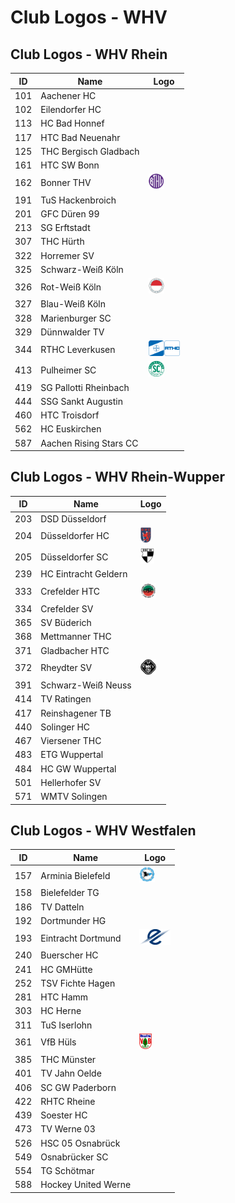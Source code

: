 # Club Logos - WHV

## Club Logos - WHV Rhein
| ID | Name | Logo |
|:-:|---|---|
| 101 | Aachener HC | |
| 102 | Eilendorfer HC | |
| 113 | HC Bad Honnef | |
| 117 | HTC Bad Neuenahr | |
| 125 | THC Bergisch Gladbach | |
| 161 | HTC SW Bonn | |
| 162 | Bonner THV | <img src="/svg/clubs/whv/162_bthv.svg" height="25px" /> |
| 191 | TuS Hackenbroich | |
| 201 | GFC Düren 99 | |
| 213 | SG Erftstadt | |
| 307 | THC Hürth | |
| 322 | Horremer SV | |
| 325 | Schwarz-Weiß Köln | |
| 326 | Rot-Weiß Köln | <img src="/svg/clubs/whv/326_rwk.svg" height="25px" /> |
| 327 | Blau-Weiß Köln | |
| 328 | Marienburger SC | |
| 329 | Dünnwalder TV | |
| 344 | RTHC Leverkusen | <img src="/svg/clubs/whv/344_rthc.svg" height="25px" /> |
| 413 | Pulheimer SC | <img src="/svg/clubs/whv/413_psc.svg" height="25px" /> |
| 419 | SG Pallotti Rheinbach | |
| 444 | SSG Sankt Augustin | |
| 460 | HTC Troisdorf | |
| 562 | HC Euskirchen | |
| 587 | Aachen Rising Stars CC | |

## Club Logos - WHV Rhein-Wupper
| ID | Name | Logo |
|:-:|---|---|
| 203 | DSD Düsseldorf | |
| 204 | Düsseldorfer HC | <img src="/svg/clubs/whv/204_dhc.svg" height="25px" /> |
| 205 | Düsseldorfer SC | <img src="/svg/clubs/whv/205_dsc99.svg" height="25px" /> |
| 239 | HC Eintracht Geldern | |
| 333 | Crefelder HTC | <img src="/svg/clubs/whv/333_chtc.svg" height="25px" /> |
| 334 | Crefelder SV | |
| 365 | SV Büderich | |
| 368 | Mettmanner THC | |
| 371 | Gladbacher HTC | |
| 372 | Rheydter SV | <img src="/svg/clubs/whv/372_rspv.svg" height="25px" /> |
| 391 | Schwarz-Weiß Neuss | |
| 414 | TV Ratingen | |
| 417 | Reinshagener TB | |
| 440 | Solinger HC | |
| 467 | Viersener THC | |
| 483 | ETG Wuppertal | |
| 484 | HC GW Wuppertal | |
| 501 | Hellerhofer SV | |
| 571 | WMTV Solingen | |

## Club Logos - WHV Westfalen
| ID | Name | Logo |
|:-:|---|---|
| 157 | Arminia Bielefeld | <img src="/svg/clubs/whv/157_armbie.svg" height="25px" /> |
| 158 | Bielefelder TG | |
| 186 | TV Datteln | |
| 192 | Dortmunder HG | |
| 193 | Eintracht Dortmund | <img src="/svg/clubs/whv/193_tscedo.svg" height="25px" /> |
| 240 | Buerscher HC | |
| 241 | HC GMHütte | |
| 252 | TSV Fichte Hagen | |
| 281 | HTC Hamm | |
| 303 | HC Herne | |
| 311 | TuS Iserlohn | |
| 361 | VfB Hüls | <img src="/svg/clubs/whv/361_vfbhue.svg" height="25px" /> |
| 385 | THC Münster | |
| 401 | TV Jahn Oelde | |
| 406 | SC GW Paderborn | |
| 422 | RHTC Rheine | |
| 439 | Soester HC | |
| 473 | TV Werne 03 | |
| 526 | HSC 05 Osnabrück | |
| 549 | Osnabrücker SC | |
| 554 | TG Schötmar | |
| 588 | Hockey United Werne | |